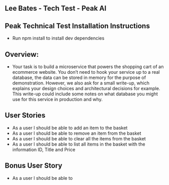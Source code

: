 ## Lee Bates - Tech Test - Peak AI

## Peak Technical Test Installation Instructions
- Run npm install to install dev dependencies

## Overview: 
- Your task is to build a microservice that powers the shopping cart of an ecommerce
website. You don’t need to hook your service up to a real database, the data can be stored in
memory for the purpose of demonstration. However, we also ask for a small write-up, which
explains your design choices and architectural decisions for example. This write-up could
include some notes on what database you might use for this service in production and why.

## User Stories
- As a user I should be able to add an item to the basket
- As a user I should be able to remove an item from the basket
- As a user I should be able to clear all the items from the basket
- As a user I should be able to list all items in the basket with the information ID, Title and Price
 ## Bonus User Story
 - As a user I should be able to




